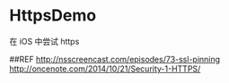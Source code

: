 # HttpsDemo

在 iOS 中尝试 https  

##REF
<http://nsscreencast.com/episodes/73-ssl-pinning>
<http://oncenote.com/2014/10/21/Security-1-HTTPS/>
